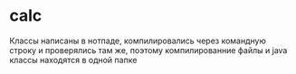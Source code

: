 # calc
Классы написаны в нотпаде, компилировались через командную строку и проверялись там же, поэтому компилированние файлы и java классы находятся в одной папке
